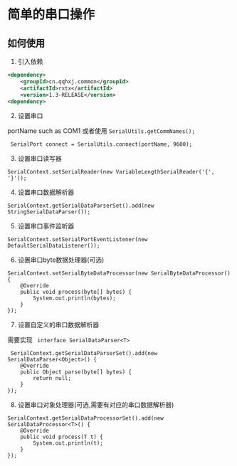 # 简单的串口操作

## 如何使用
1. 引入依赖

```xml
<dependency>
    <groupId>cn.qqhxj.common</groupId>
    <artifactId>rxtx</artifactId>
    <version>1.3-RELEASE</version>
<dependency>
```
2. 设置串口

portName such as COM1 或者使用 `SerialUtils.getCommNames();`

```
 SerialPort connect = SerialUtils.connect(portName, 9600);
```
3. 设置串口读写器
```
SerialContext.setSerialReader(new VariableLengthSerialReader('{', '}'));
```
4. 设置串口数据解析器
```
SerialContext.getSerialDataParserSet().add(new StringSerialDataParser());
```
5. 设置串口事件监听器
```
SerialContext.setSerialPortEventListener(new DefaultSerialDataListener());
```
6. 设置串口byte数据处理器(可选)
```
SerialContext.setSerialByteDataProcessor(new SerialByteDataProcessor() {
    @Override
    public void process(byte[] bytes) {
        System.out.println(bytes);
    }
});
```
7. 设置自定义的串口数据解析器

需要实现 ` interface SerialDataParser<T>`
```
 SerialContext.getSerialDataParserSet().add(new SerialDataParser<Object>() {
    @Override
    public Object parse(byte[] bytes) {
        return null;
    }
});
```


8. 设置串口对象处理器(可选,需要有对应的串口数据解析器)
```
SerialContext.getSerialDataProcessorSet().add(new SerialDataProcessor<T>() {
    @Override
    public void process(T t) {
        System.out.println(t);
    }
});
```

